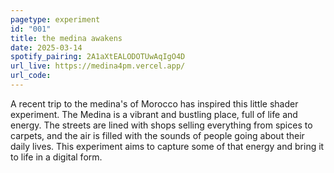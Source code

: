 ```yaml
---
pagetype: experiment
id: "001"
title: the medina awakens
date: 2025-03-14
spotify_pairing: 2A1aXtEALODOTUwAqIgO4D
url_live: https://medina4pm.vercel.app/
url_code: 
---
```


A recent trip to the medina's of Morocco has inspired this little shader experiment. The Medina is a vibrant and bustling place, full of life and energy. The streets are lined with shops selling everything from spices to carpets, and the air is filled with the sounds of people going about their daily lives. This experiment aims to capture some of that energy and bring it to life in a digital form.